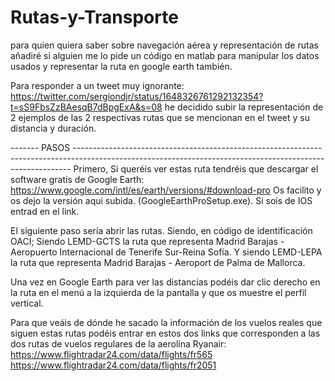 # Rutas-y-Transporte
para quien quiera saber sobre navegación aérea y representación de rutas
añadiré si alguien me lo pide un código en matlab para manipular los datos usados y representar la ruta en google earth también.

Para responder a un tweet muy ignorante: https://twitter.com/sergiondjr/status/1648326761292132354?t=sS9FbsZzBAesqB7dBpgExA&s=08 he decidido subir la representación de 2 ejemplos de las 2 respectivas rutas que se mencionan en el tweet y su distancia y duración. 

------- PASOS -----------------------------------------------------------------------------------------------------------------------------------------------------------
Primero, Si queréis ver estas ruta tendréis que descargar el software gratis de Google Earth: https://www.google.com/intl/es/earth/versions/#download-pro
Os facilito y os dejo la versión aqui subida. (GoogleEarthProSetup.exe). Si sois de IOS entrad en el link.

El siguiente paso sería abrir las rutas. Siendo, en código de identificación OACI;
Siendo LEMD-GCTS la ruta que representa Madrid Barajas -  Aeropuerto Internacional de Tenerife Sur-Reina Sofía.
Y siendo LEMD-LEPA la ruta que representa Madrid Barajas -  Aeroport de Palma de Mallorca.

Una vez en Google Earth para ver las distancias podéis dar clic derecho en la ruta en el menú a la izquierda de la pantalla y que os muestre el perfil vertical.

Para que veáis de dónde he sacado la información de los vuelos reales que siguen estas rutas podéis entrar en estos dos links que corresponden a las dos rutas de vuelos regulares de la aerolína Ryanair:
https://www.flightradar24.com/data/flights/fr565
https://www.flightradar24.com/data/flights/fr2051


